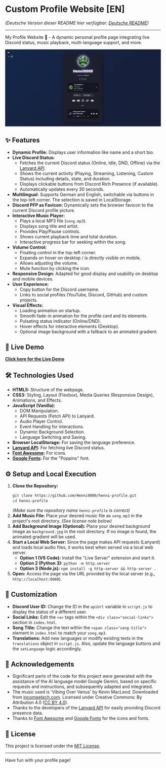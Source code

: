 # Custom Profile Website [EN]

*(Deutsche Version dieser README hier verfügbar: [Deutsche README](README.md))*

---

My Profile Website 🚀 - A dynamic personal profile page integrating live Discord status, music playback, multi-language support, and more.

![Website Preview](preview_en.png)
<!-- Replace preview.png with the actual name of your screenshot/GIF -->

## ✨ Features

*   **Dynamic Profile:** Displays user information like name and a short bio.
*   **Live Discord Status:**
    *   Fetches the current Discord status (Online, Idle, DND, Offline) via the [Lanyard API](https://lanyard.rest/).
    *   Shows the current activity (Playing, Streaming, Listening, Custom Status) including details, state, and duration.
    *   Displays clickable buttons from Discord Rich Presence (if available).
    *   Automatically updates every 30 seconds.
*   **Multilingual:** Supports German and English, switchable via buttons in the top-left corner. The selection is saved in LocalStorage.
*   **Discord PFP as Favicon:** Dynamically sets the browser favicon to the current Discord profile picture.
*   **Interactive Music Player:**
    *   Plays a local MP3 file (`song.mp3`).
    *   Displays song title and artist.
    *   Provides Play/Pause controls.
    *   Shows current playback time and total duration.
    *   Interactive progress bar for seeking within the song.
*   **Volume Control:**
    *   Floating control in the top-left corner.
    *   Expands on hover on desktop / is directly visible on mobile.
    *   Allows adjusting the volume.
    *   Mute function by clicking the icon.
*   **Responsive Design:** Adapted for good display and usability on desktop and mobile devices.
*   **User Experience:**
    *   Copy button for the Discord username.
    *   Links to social profiles (YouTube, Discord, GitHub) and custom projects.
*   **Visual Effects:**
    *   Loading animation on startup.
    *   Smooth fade-in animation for the profile card and its elements.
    *   Pulsating status indicator (Online/DND).
    *   Hover effects for interactive elements (Desktop).
    *   Optional image background with a fallback to an animated gradient.

## 🚀 Live Demo

[**Click here for the Live Demo**](https://henni9000-profile.netlify.app/)
<!-- Make sure the link is correct -->

## 🛠️ Technologies Used

*   **HTML5:** Structure of the webpage.
*   **CSS3:** Styling, Layout (Flexbox), Media Queries (Responsive Design), Animations, and Effects.
*   **JavaScript (Vanilla):**
    *   DOM Manipulation.
    *   API Requests (Fetch API) to Lanyard.
    *   Audio Player Control.
    *   Event Handling for interactions.
    *   Dynamic Background Selection.
    *   Language Switching and Saving.
*   **Browser LocalStorage:** For saving the language preference.
*   **[Lanyard API](https://lanyard.rest/):** For fetching live Discord status.
*   **[Font Awesome](https://fontawesome.com/):** For icons.
*   **[Google Fonts](https://fonts.google.com/):** For the "Poppins" font.

## ⚙️ Setup and Local Execution

1.  **Clone the Repository:**
    ```bash
    git clone https://github.com/Henni9000/henni-profile.git
    cd henni-profile
    ```
    *(Make sure the repository name `henni-profile` is correct)*
2.  **Add Music File:** Place your desired music file as `song.mp3` in the project's root directory. *(See license note below)*
3.  **Add Background Image (Optional):** Place your desired background image as `background.jpg` in the root directory. If no image is found, the animated gradient will be used.
4.  **Start a Local Web Server:** Since the page makes API requests (Lanyard) and loads local audio files, it works best when served via a local web server.
    *   **Option 1 (VS Code):** Install the "Live Server" extension and start it.
    *   **Option 2 (Python 3):** `python -m http.server`
    *   **Option 3 (Node.js):** `npm install -g http-server && http-server .`
5.  **Open:** Access the page via the URL provided by the local server (e.g., `http://localhost:8000`).

## 🔧 Customization

*   **Discord User ID:** Change the ID in the `apiUrl` variable in `script.js` to display the status of a different user.
*   **Social Links:** Edit the `<a>` tags within the `<div class="social-links">` section in `index.html`.
*   **Song Title:** Change the text within the `<span class="song-title">` element in `index.html` to match your `song.mp3`.
*   **Translations:** Add new languages or modify existing texts in the `translations` object in `script.js`. Also, update the language buttons and the `setLanguage` logic accordingly.

## 🙏 Acknowledgements

*   Significant parts of the code for this project were generated with the assistance of the AI language model Google Gemini, based on specific requests and instructions, and subsequently adapted and integrated.
*   The music used is 'Vibing Over Venus' by Kevin MacLeod. Downloaded from [incompetech.com](https://incompetech.com). Licensed under Creative Commons: By Attribution 4.0 ([CC BY 4.0](http://creativecommons.org/licenses/by/4.0/)).
*   Thanks to the developers of the [Lanyard API](https://lanyard.rest/) for easily providing Discord presence data.
*   Thanks to [Font Awesome](https://fontawesome.com/) and [Google Fonts](https://fonts.google.com/) for the icons and fonts.

## 📄 License

This project is licensed under the [MIT License](LICENSE).

---

Have fun with your profile page!
